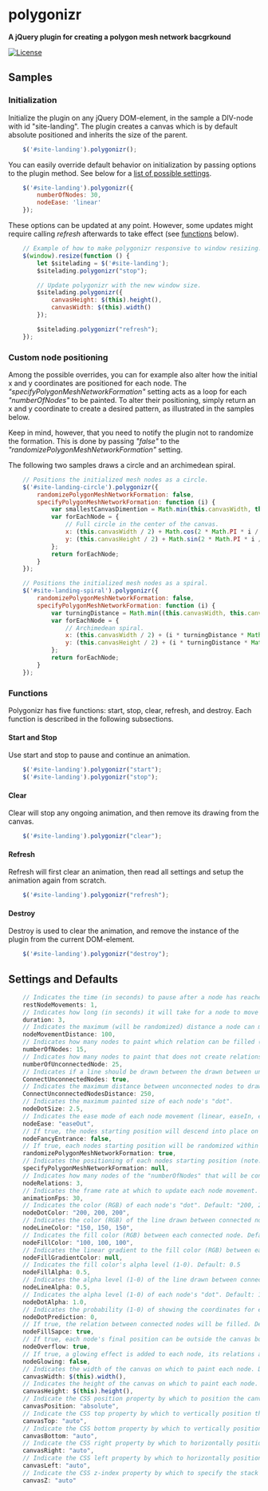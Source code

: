 polygonizr
==========
**A jQuery plugin for creating a polygon mesh network bacgrkound**

[![License](https://img.shields.io/badge/license-Beerware-blue.svg)](LICENSE.md)

## Samples

### Initialization
Initialize the plugin on any jQuery DOM-element, in the sample a DIV-node with id "site-landing". The plugin creates a canvas which is by default absolute positioned and inherits the size of the parent.

```javascript
    $('#site-landing').polygonizr();
```
You can easily override default behavior on initialization by passing options to the plugin method. See below for a [list of possible settings](#settings-and-defaults).

```javascript
    $('#site-landing').polygonizr({
        numberOfNodes: 30,
        nodeEase: 'linear'
    });
```
These options can be updated at any point. However, some updates might require calling <i>refresh</i> afterwards to take effect (see [functions](#Functions) below).
```javascript
    // Example of how to make polygonizr responsive to window resizing.
    $(window).resize(function () {
        let $sitelading = $('#site-landing');
        $sitelading.polygonizr("stop");

        // Update polygonizr with the new window size.
        $sitelading.polygonizr({
            canvasHeight: $(this).height(),
            canvasWidth: $(this).width()
        });

        $sitelading.polygonizr("refresh");
    });
```

### Custom node positioning
Among the possible overrides, you can for example also alter how the initial x and y coordinates are positioned for each node. The <i>"specifyPolygonMeshNetworkFormation"</i> setting acts as a loop for each <i>"numberOfNodes"</i> to be painted. To alter their positioning, simply return an x and y coordinate to create a desired pattern, as illustrated in the samples below.

Keep in mind, however, that you need to notify the plugin not to randomize the formation. This is done by passing <i>"false"</i> to the <i>"randomizePolygonMeshNetworkFormation"</i> setting.

The following two samples draws a circle and an archimedean spiral.

```javascript
    // Positions the initialized mesh nodes as a circle.
    $('#site-landing-circle').polygonizr({
        randomizePolygonMeshNetworkFormation: false,
        specifyPolygonMeshNetworkFormation: function (i) {
            var smallestCanvasDimention = Math.min(this.canvasWidth, this.canvasHeight) / 2;
            var forEachNode = {
                // Full circle in the center of the canvas.
                x: (this.canvasWidth / 2) + Math.cos(2 * Math.PI * i / this.numberOfNodes) * smallestCanvasDimention,
                y: (this.canvasHeight / 2) + Math.sin(2 * Math.PI * i / this.numberOfNodes) * smallestCanvasDimention
            };
            return forEachNode;
        }
    });

    // Positions the initialized mesh nodes as a spiral.
    $('#site-landing-spiral').polygonizr({
        randomizePolygonMeshNetworkFormation: false,
        specifyPolygonMeshNetworkFormation: function (i) {
            var turningDistance = Math.min((this.canvasWidth, this.canvasHeight) / 2) / this.numberOfNodes;
            var forEachNode = {
                // Archimedean spiral.
                x: (this.canvasWidth / 2) + (i * turningDistance * Math.PI / 180) * Math.cos((i * turningDistance) * Math.PI / 180) * turningDistance ,
                y: (this.canvasHeight / 2) + (i * turningDistance * Math.PI / 180) * Math.sin((i * turningDistance) * Math.PI / 180) * turningDistance
            };
            return forEachNode;
        }
    });
```

### Functions
Polygonizr has five functions: start, stop, clear, refresh, and destroy. Each function is described in the following subsections.
#### Start and Stop
Use start and stop to pause and continue an animation.
```javascript
    $('#site-landing').polygonizr("start");
    $('#site-landing').polygonizr("stop");
```
#### Clear
Clear will stop any ongoing animation, and then remove its drawing from the canvas.
```javascript
    $('#site-landing').polygonizr("clear");
```
#### Refresh
Refresh will first clear an animation, then read all settings and setup the animation again from scratch.
```javascript
    $('#site-landing').polygonizr("refresh");
```
#### Destroy
Destroy is used to clear the animation, and remove the instance of the plugin from the current DOM-element.
```javascript
    $('#site-landing').polygonizr("destroy");
```

## Settings and Defaults

```javascript
    // Indicates the time (in seconds) to pause after a node has reached its destination. Default: 1
    restNodeMovements: 1,
    // Indicates how long (in seconds) it will take for a node to move from start to finish. Default: 3
    duration: 3,
    // Indicates the maximum (will be randomized) distance a node can move (in pixles) from its starting position. Default: 100
    nodeMovementDistance: 100,
    // Indicates how many nodes to paint which relation can be filled (note: nodeFillSapce must be set to true). Default: 15
    numberOfNodes: 15,
    // Indicates how many nodes to paint that does not create relations that can be filled. Default: 25
    numberOfUnconnectedNode: 25,
    // Indicates if a line should be drawn between the drawn between unconnected nodes. Default: true
    ConnectUnconnectedNodes: true,
    // Indicates the maximum distance between unconnected nodes to draw the line. Default: 250
    ConnectUnconnectedNodesDistance: 250,
    // Indicates the maximum painted size of each node's "dot".
    nodeDotSize: 2.5,
    // Indicates the ease mode of each node movement (linear, easeIn, easeOut, easeInOut, accelerateDecelerate). Default: easeOut
    nodeEase: "easeOut",
    // If true, the nodes starting position will descend into place on load. Default: false
    nodeFancyEntrance: false,
    // If true, each nodes starting position will be randomized within the canvas size. If false, each nodes position must be specified manually. Default: true
    randomizePolygonMeshNetworkFormation: true,
    // Indicates the positioning of each nodes starting position (note: randomizePolygonMeshNetworkFormation must be set to false). Default: null
    specifyPolygonMeshNetworkFormation: null,
    // Indicates how many nodes of the "numberOfNodes" that will be connected. Default: 3
    nodeRelations: 3,
    // Indicates the frame rate at which to update each node movement. Default: 30
    animationFps: 30,
    // Indicates the color (RGB) of each node's "dot". Default: "200, 200, 200"
    nodeDotColor: "200, 200, 200",
    // Indicates the color (RGB) of the line drawn between connected nodes. Default: "150, 150, 150"
    nodeLineColor: "150, 150, 150",
    // Indicates the fill color (RGB) between each connected node. Default: "100, 100, 100"
    nodeFillColor: "100, 100, 100",
    // Indicates the linear gradient to the fill color (RGB) between each connected node. Default: null
    nodeFillGradientColor: null,
    // Indicates the fill color's alpha level (1-0). Default: 0.5
    nodeFillAlpha: 0.5,
    // Indicates the alpha level (1-0) of the line drawn between connected nodes. Default: 0.5
    nodeLineAlpha: 0.5,
    // Indicates the alpha level (1-0) of each node's "dot". Default: 1.0
    nodeDotAlpha: 1.0,
    // Indicates the probability (1-0) of showing the coordinates for each nodes final position. Default: 0
    nodeDotPrediction: 0,
    // If true, the relation between connected nodes will be filled. Default: true
    nodeFillSapce: true,
    // If true, each node's final position can be outside the canvas boundary. Default: true
    nodeOverflow: true,
    // If true, a glowing effect is added to each node, its relations and fill respectively. Default: false
    nodeGlowing: false,
    // Indicates the width of the canvas on which to paint each node. Default: $(this).width()
    canvasWidth: $(this).width(),
    // Indicates the height of the canvas on which to paint each node. Default: $(this).height();
    canvasHeight: $(this).height(),
    // Indicate the CSS position property by which to position the canvas. Default: "absolute"
    canvasPosition: "absolute",
    // Indicate the CSS top property by which to vertically position the canvas. Default: "auto"
    canvasTop: "auto",
    // Indicate the CSS bottom property by which to vertically position the canvas. Default: "auto"
    canvasBottom: "auto",
    // Indicate the CSS right property by which to horizontally position the canvas. Default: "auto"
    canvasRight: "auto",
    // Indicate the CSS left property by which to horizontally position the canvas. Default: "auto"
    canvasLeft: "auto",
    // Indicate the CSS z-index property by which to specify the stack order of the canvas. Default: "auto"
    canvasZ: "auto"
```